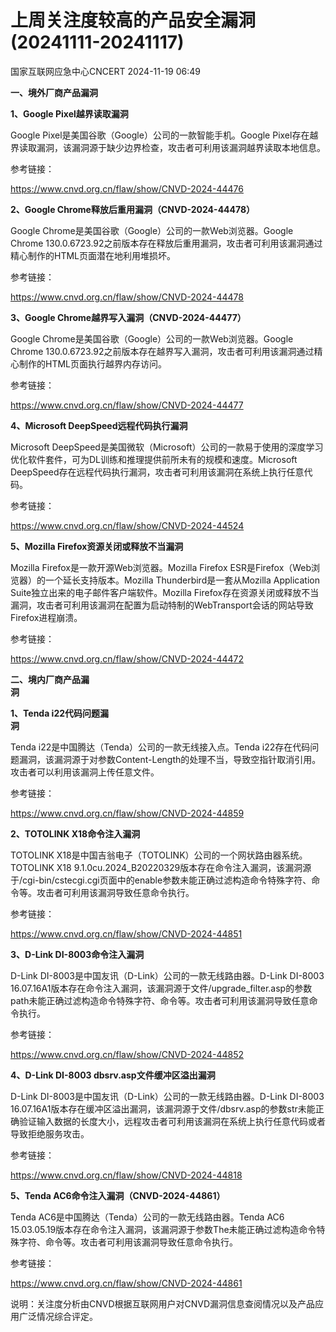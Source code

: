 #  上周关注度较高的产品安全漏洞(20241111-20241117)   
 国家互联网应急中心CNCERT   2024-11-19 06:49  
  
**一、境外厂商产品漏洞**  
  
**1、Google Pixel越界读取漏洞**  
  
Google Pixel是美国谷歌（Google）公司的一款智能手机。Google Pixel存在越界读取漏洞，该漏洞源于缺少边界检查，攻击者可利用该漏洞越界读取本地信息。  
  
参考链接：  
  
https://www.cnvd.org.cn/flaw/show/CNVD-2024-44476  
  
**2、Google Chrome释放后重用漏洞（CNVD-2024-44478）**  
  
Google Chrome是美国谷歌（Google）公司的一款Web浏览器。Google Chrome
130.0.6723.92之前版本存在释放后重用漏洞，攻击者可利用该漏洞通过精心制作的HTML页面潜在地利用堆损坏。  
  
参考链接：  
  
https://www.cnvd.org.cn/flaw/show/CNVD-2024-44478  
  
**3、Google Chrome越界写入漏洞（CNVD-2024-44477）**  
  
Google Chrome是美国谷歌（Google）公司的一款Web浏览器。Google Chrome
130.0.6723.92之前版本存在越界写入漏洞，攻击者可利用该漏洞通过精心制作的HTML页面执行越界内存访问。  
  
参考链接：  
  
https://www.cnvd.org.cn/flaw/show/CNVD-2024-44477  
  
**4、Microsoft DeepSpeed远程代码执行漏洞**  
  
Microsoft DeepSpeed是美国微软（Microsoft）公司的一款易于使用的深度学习优化软件套件，可为DL训练和推理提供前所未有的规模和速度。Microsoft DeepSpeed存在远程代码执行漏洞，攻击者可利用该漏洞在系统上执行任意代码。  
  
参考链接：  
  
https://www.cnvd.org.cn/flaw/show/CNVD-2024-44524  
  
**5、Mozilla Firefox资源关闭或释放不当漏洞**  
  
Mozilla Firefox是一款开源Web浏览器。Mozilla Firefox ESR是Firefox（Web浏览器）的一个延长支持版本。Mozilla Thunderbird是一套从Mozilla Application Suite独立出来的电子邮件客户端软件。Mozilla Firefox存在资源关闭或释放不当漏洞，攻击者可利用该漏洞在配置为启动特制的WebTransport会话的网站导致Firefox进程崩溃。  
  
参考链接：  
  
https://www.cnvd.org.cn/flaw/show/CNVD-2024-44472  
  
  
**二、境内厂商产品漏**  
**洞**  
  
**1、Tenda i22代码问题漏**  
**洞**  
  
Tenda i22是中国腾达（Tenda）公司的一款无线接入点。Tenda i22存在代码问题漏洞，该漏洞源于对参数Content-Length的处理不当，导致空指针取消引用。攻击者可以利用该漏洞上传任意文件。  
  
参考链接：  
  
https://www.cnvd.org.cn/flaw/show/CNVD-2024-44859  
  
**2、TOTOLINK X18命令注入漏洞**  
  
TOTOLINK X18是中国吉翁电子（TOTOLINK）公司的一个网状路由器系统。TOTOLINK X18
9.1.0cu.2024_B20220329版本存在命令注入漏洞，该漏洞源于/cgi-bin/cstecgi.cgi页面中的enable参数未能正确过滤构造命令特殊字符、命令等。攻击者可利用该漏洞导致任意命令执行。  
  
参考链接：  
  
https://www.cnvd.org.cn/flaw/show/CNVD-2024-44851  
  
**3、D-Link DI-8003命令注入漏洞**  
  
D-Link DI-8003是中国友讯（D-Link）公司的一款无线路由器。D-Link DI-8003 16.07.16A1版本存在命令注入漏洞，该漏洞源于文件/upgrade_filter.asp的参数path未能正确过滤构造命令特殊字符、命令等。攻击者可利用该漏洞导致任意命令执行。  
  
参考链接：  
  
https://www.cnvd.org.cn/flaw/show/CNVD-2024-44852  
  
**4、D-Link DI-8003 dbsrv.asp文件缓冲区溢出漏洞**  
  
D-Link DI-8003是中国友讯（D-Link）公司的一款无线路由器。D-Link DI-8003 16.07.16A1版本存在缓冲区溢出漏洞，该漏洞源于文件/dbsrv.asp的参数str未能正确验证输入数据的长度大小，远程攻击者可利用该漏洞在系统上执行任意代码或者导致拒绝服务攻击。  
  
参考链接：  
  
https://www.cnvd.org.cn/flaw/show/CNVD-2024-44818  
  
**5、Tenda AC6命令注入漏洞（CNVD-2024-44861）**  
  
Tenda AC6是中国腾达（Tenda）公司的一款无线路由器。Tenda AC6 15.03.05.19版本存在命令注入漏洞，该漏洞源于参数The未能正确过滤构造命令特殊字符、命令等。攻击者可利用该漏洞导致任意命令执行。  
  
参考链接：  
  
https://www.cnvd.org.cn/flaw/show/CNVD-2024-44861  
  
  
说明：关注度分析由CNVD根据互联网用户对CNVD漏洞信息查阅情况以及产品应用广泛情况综合评定。  
  

